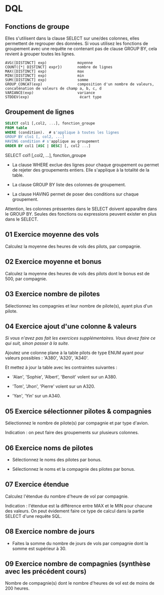 # DQL

## Fonctions de groupe

Elles s'utilisent dans la clause SELECT sur une/des colonnes, elles permettent de regrouper des données. Si vous utilisez les fonctions de groupement avec une requête ne contenant pas de clause GROUP BY, cela revient à grouper toutes les lignes.
```text
AVG([DISTINCT] exp)              moyenne
COUNT({*| DISTINCT] expr})       nombre de lignes
MAX([DISTINCT] exp)              max
MIN([DISTINCT] exp)              min
SUM([DISTINCT] exp)              somme
GROUP_CONCAT(exp)                composition d'un nombre de valeurs, concaténation de valeurs de champ a, b, c, d
VARIANCE(exp)                    variance
STDDEV(exp)                       écart type
```
## Groupement de lignes

```sql
SELECT col1 [,col2, ...], fonction_groupe
FROM table
WHERE (condition).  # s'applique à toutes les lignes
GROUP BY clo1 [, col2, ...]
HAVING condition # s'applique au groupement
ORDER BY col1 [ASC | DESC] [, col2 ...]
```
SELECT col1 [,col2, ...], fonction_groupe

- La clause WHERE exclue des lignes pour chaque groupement ou permet de rejeter des groupements entiers. Elle s'applique à la totalité de la table.

- La clause GROUP BY liste des colonnes de groupement.

- La clause HAVING permet de poser des conditions sur chaque groupement.

Attention, les colonnes préssentes dans le SELECT doivent apparaître dans le GROUP BY. Seules des fonctions ou expressions peuvent exister en plus dans le SELECT.

##  01 Exercice moyenne des vols

Calculez la moyenne des heures de vols des pilots,
par compagnie.

## 02 Exercice moyenne et bonus

Calculez la moyenne des heures de vols des pilots dont le bonus est de 500,
par compagnie.

## 03 Exercice nombre de pilotes

Sélectionnez les compagnies et leur nombre de pilote(s), ayant plus d'un pilote.

## 04 Exercice ajout d'une colonne & valeurs

*Si vous n'avez pas fait les exercices supplémentaires. Vous devez faire ce qui suit, sinon passer à la suite.*

Ajoutez une colonne plane à la table pilots de type ENUM ayant pour valeurs possibles :
'A380', 'A320', 'A340'.

Et mettez à jour la table avec les contraintes suivantes :

- 'Alan', 'Sophie', 'Albert', 'Benoit' volent sur un A380.

- 'Tom', 'Jhon', 'Pierre' volent sur un A320.

- 'Yan', 'Yin' sur un A340.

## 05 Exercice sélectionner pilotes & compagnies

Sélectionnez le nombre de pilote(s) par compagnie et par type d'avion.

Indication : on peut faire des groupements sur plusieurs colonnes.

## 06 Exercice noms de pilotes

- Sélectionnez le noms des pilotes par bonus.

- Sélectionnez le noms et la compagnie des pilotes par bonus.

## 07 Exercice étendue

Calculez l'étendue du nombre d'heure de vol par compagnie.

Indication : l'étendue est la différence entre MAX et le MIN pour chacune des valeurs. On peut évidement faire ce type de calcul dans la partie SELECT d'une requête SQL.

## 08 Exercice nombre de jours

- Faites la somme du nombre de jours de vols par compagnie dont la somme est supérieur à 30.

## 09 Exercice nombre de compagnies (synthèse avec les précédent cours)

Nombre de compagnie(s) dont le nombre d'heures de vol est de moins de 200 heures.


